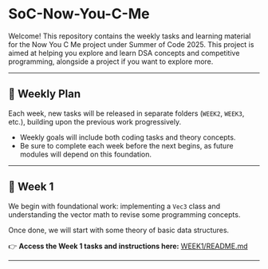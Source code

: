# SoC-Now-You-C-Me

Welcome! This repository contains the weekly tasks and learning material for the Now You C Me project under Summer of Code 2025.
This project is aimed at helping you explore and learn DSA concepts and competitive programming, alongside a project if you want to explore more.

---

## 📌 Weekly Plan

Each week, new tasks will be released in separate folders (`WEEK2`, `WEEK3`, etc.), building upon the previous work progressively.

- Weekly goals will include both coding tasks and theory concepts.
- Be sure to complete each week before the next begins, as future modules will depend on this foundation.

---

## 📅 Week 1

We begin with foundational work: implementing a `Vec3` class and understanding the vector math to revise some programming concepts.

Once done, we will start with some theory of basic data structures.

👉 **Access the Week 1 tasks and instructions here:**
[WEEK1/README.md](https://github.com/adityasanapala/SoC-Now-You-C-Me/blob/main/Week%201/README.md)

---
